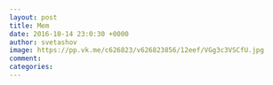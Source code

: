 ```yaml
--- 
layout: post 
title: Mem 
date: 2016-10-14 23:0:30 +0000 
author: svetashov 
image: https://pp.vk.me/c626823/v626823856/12eef/VGg3c3VSCfU.jpg
comment: 
categories: 
---
```


